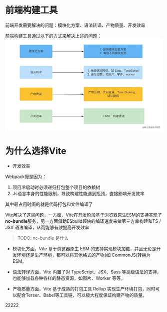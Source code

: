 # 前端构建工具

前端开发需要解决的问题：模块化方案、语法转译、产物质量、开发效率

前端构建工具通过以下的方式来解决上述的问题： 
<img src="../img/f54b17dcae4c49adb558b760048c3603~tplv-k3u1fbpfcp-zoom-in-crop-mark_3024_0_0_0.awebp">


# 为什么选择Vite

- 开发效率

Webpack慢是因为：
1. 项目冷启动时必须递归打包整个项目的依赖树
2. Js语言本身的性能限制，导致构建性能遇到瓶颈，直接影响开发效率 

其中最占用时间的就是代码打包和文件编译了

Vite解决了这些问题，一方面，Vite在开发阶段基于浏览器原生ESM的支持实现了**no-bundle**服务，另一方面借助ESbuild超快的编译速度来做第三方库构建和TS / JSX 语法编译，从而能够有效提高开发效率

> TODO: no-bundle 是什么

- 模块化方面，Vite 基于浏览器原生 ESM 的支持实现模块加载，并且无论是开发环境还是生产环境，都可以将其他格式的产物(如 CommonJS)转换为 ESM。

- 语法转译方面，Vite 内置了对 TypeScript、JSX、Sass 等高级语法的支持，也能够加载各种各样的静态资源，如图片、Worker 等等。

- 产物质量方面，Vite 基于成熟的打包工具 Rollup 实现生产环境打包，同时可以配合Terser、Babel等工具链，可以极大程度保证构建产物的质量。

22222